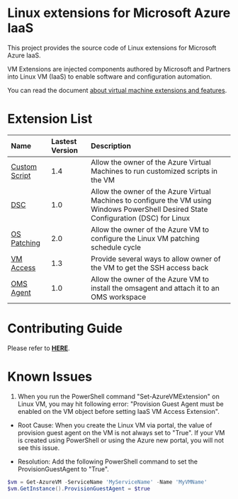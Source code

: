 # Linux extensions for Microsoft Azure IaaS

This project provides the source code of Linux extensions for Microsoft Azure IaaS.

VM Extensions are injected components authored by Microsoft and Partners into Linux VM (IaaS) to enable software and configuration automation.

You can read the document [about virtual machine extensions and features](https://azure.microsoft.com/en-us/documentation/articles/virtual-machines-extensions-features/).

# Extension List

| Name | Lastest Version | Description |
|:---|:---|:---|
| [Custom Script](./CustomScript) | 1.4 | Allow the owner of the Azure Virtual Machines to run customized scripts in the VM |
| [DSC](./DSC) | 1.0 | Allow the owner of the Azure Virtual Machines to configure the VM using Windows PowerShell Desired State Configuration (DSC) for Linux |
| [OS Patching](./OSPatching) | 2.0 | Allow the owner of the Azure VM to configure the Linux VM patching schedule cycle |
| [VM Access](./VMAccess) | 1.3 | Provide several ways to allow owner of the VM to get the SSH access back |
| [OMS Agent](./OmsAgent) | 1.0 | Allow the owner of the Azure VM to install the omsagent and attach it to an OMS workspace |

# Contributing Guide

Please refer to [**HERE**](./docs/contribution-guide.md).

# Known Issues
1. When you run the PowerShell command "Set-AzureVMExtension" on Linux VM, you may hit following error: "Provision Guest Agent must be enabled on the VM object before setting IaaS VM Access Extension". 

  * Root Cause: When you create the Linux VM via portal, the value of provision guest agent on the VM is not always set to "True". If your VM is created using PowerShell or using the Azure new portal, you will not see this issue.

  * Resolution: Add the following PowerShell command to set the ProvisionGuestAgent to "True".
  ```powershell
  $vm = Get-AzureVM -ServiceName 'MyServiceName' -Name 'MyVMName'
  $vm.GetInstance().ProvisionGuestAgent = $true
  ```
